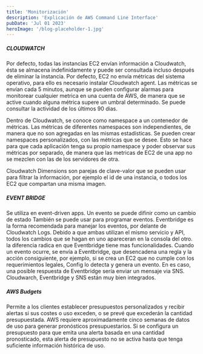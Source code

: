 ```yaml
---
title: 'Monitorización'
description: 'Explicación de AWS Command Line Interface'
pubDate: 'Jul 01 2023'
heroImage: '/blog-placeholder-1.jpg'
---
```


##### CLOUDWATCH

Por defecto, todas las instancias EC2 envían información a Cloudwatch, ésta se almacena indefinidamente y puede ser consultada incluso después de eliminar la instancia. Por defecto, EC2 no envía métricas del sistema operativo, para ello es necesario instalar Cloudwatch agent. Las métricas se envían cada 5 minutos, aunque se pueden configurar alarmas para monitorear cualquier metrica en una cuenta de AWS, de manera que se active cuando alguna métrica supere un umbral determinado. Se puede consultar la actividad de los últimos 90 dias.

Dentro de Cloudwatch, se conoce como namespace a un contenedor de métricas. Las métricas de diferentes namespaces son independientes, de manera que no son agregadas en las mismas estadísticas. Se pueden crear namespaces personalizados, con las métricas que se desee. Esto se hace para que cada aplicación tenga su propio namespace y poder observar sus métricas por separado, de manera que las metricas de EC2 de una app no se mezclen con las de los servidores de otra.

Cloudwatch Dimensions son parejas de clave-valor que se pueden usar para filtrar la información, por ejemplo el id de una instancia, o todos los EC2 que compartan una misma imagen.

##### EVENT BRIDGE
Se utiliza en event-driven apps. Un evento se puede difinir como un cambio de estado
También se puede usar para programar eventos. Eventbridge es la forma recomendada para manejar los eventos, por delante de Cloudwatch Logs. Debido a que ambas utilizan el mismo servicio y API, todos los cambios que se hagan en uno apareceran en la consola del otro. la diferencia radica en que Eventbridge tiene mas funcionalidades. Cuando un evento ocurre, se envía a Eventbridge, que desencadena una regla y la acción consiguiente, por ejemplo, si se crea un EC2 que no cumple con los requerimientos legales, Config lo detecta y genera un evento. En es caso, una posible respuesta de Eventbridge sería enviar un mensaje via SNS. Cloudwarch, Eventbridge y SNS están muy bien integrados.

##### AWS Budgets 
Permite a los clientes establecer presupuestos personalizados y recibir alertas si sus costes o uso exceden, o se prevé que excederán la cantidad presupuestada. AWS requiere aproximadamente cinco semanas de datos de uso para generar pronósticos presupuestarios. Si se configura un presupuesto para que emita una alerta basada en una cantidad pronosticado, esta alerta de presupuesto no se activa hasta que tenga suficiente información histórica de uso.


